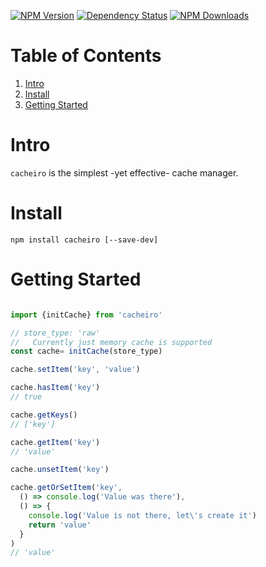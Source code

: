 [![NPM Version](https://badge.fury.io/js/cacheiro.svg)](https://www.npmjs.com/package/cacheiro)
[![Dependency Status](https://david-dm.org/afialapis/cacheiro.svg)](https://david-dm.org/afialapis/cacheiro)
[![NPM Downloads](https://img.shields.io/npm/dm/cacheiro.svg?style=flat)](https://www.npmjs.com/package/cacheiro)

# Table of Contents

1. [Intro](#intro)
2. [Install](#install)
3. [Getting Started](#getting-started)

# Intro

`cacheiro` is the simplest -yet effective- cache manager.

# Install

```
npm install cacheiro [--save-dev]
```

# Getting Started

```js

import {initCache} from 'cacheiro'

// store_type: 'raw'
//   Currently just memory cache is supported
const cache= initCache(store_type)

cache.setItem('key', 'value')

cache.hasItem('key')
// true

cache.getKeys()
// ['key']

cache.getItem('key')
// 'value'

cache.unsetItem('key')

cache.getOrSetItem('key', 
  () => console.log('Value was there'),
  () => {
    console.log('Value is not there, let\'s create it')
    return 'value'
  } 
)
// 'value'

```
